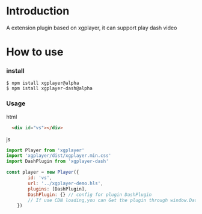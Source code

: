 # Introduction
  A extension plugin based on xgplayer, it can support play dash video

# How to use
### install

```shell
$ npm istall xgplayer@alpha
$ npm istall xgplayer-dash@alpha
```
### Usage
html
```html
  <div id="vs"></div>
```
js
```javascript
import Player from 'xgplayer'
import 'xgplayer/dist/xgplayer.min.css'
import DashPlugin from 'xgplayer-dash'

const player = new Player({
        id: 'vs',
        url: '../xgplayer-demo.hls',
        plugins: [DashPlugin],
        DashPlugin: {} // config for plugin DashPlugin
        // If use CDN loading,you can Get the plugin through window.DashPlugin
    })
```
